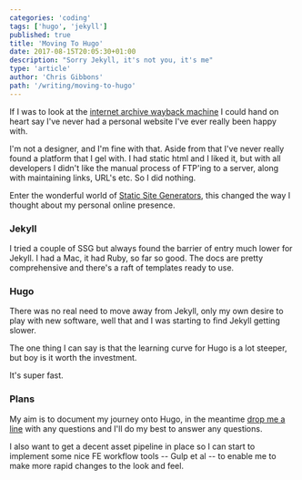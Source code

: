 ```yaml
---
categories: 'coding'
tags: ['hugo', 'jekyll']
published: true
title: 'Moving To Hugo'
date: 2017-08-15T20:05:30+01:00
description: "Sorry Jekyll, it's not you, it's me"
type: 'article'
author: 'Chris Gibbons'
path: '/writing/moving-to-hugo'
---
```


If I was to look at the [internet archive wayback machine](https://web.archive.org/web/*/https://www.chrisgibbons.co.uk) I could hand on heart say I've never had a personal website I've ever really been happy with.

I'm not a designer, and I'm fine with that. Aside from that I've never really found a platform that I gel with. I had static html and I liked it, but with all developers I didn't like the manual process of FTP'ing to a server, along with maintaining links, URL's etc. So I did nothing.

Enter the wonderful world of [Static Site Generators](https://www.staticgen.com/), this changed the way I thought about my personal online presence.

### Jekyll

I tried a couple of SSG but always found the barrier of entry much lower for Jekyll. I had a Mac, it had Ruby, so far so good. The docs are pretty comprehensive and there's a raft of templates ready to use.

### Hugo

There was no real need to move away from Jekyll, only my own desire to play with new software, well that and I was starting to find Jekyll getting slower.

The one thing I can say is that the learning curve for Hugo is a lot steeper, but boy is it worth the investment.

It's super fast.

### Plans

My aim is to document my journey onto Hugo, in the meantime [drop me a line](mailto:chris@gbbns.co) with any questions and I'll do my best to answer any questions.

I also want to get a decent asset pipeline in place so I can start to implement some nice FE workflow tools -- Gulp et al -- to enable me to make more rapid changes to the look and feel.
